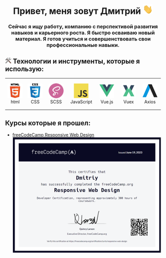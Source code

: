 <h1 align="center">Привет, меня зовут Дмитрий
<img src="https://raw.githubusercontent.com/Lerts007/Lerts007/main/img/Hi.gif" style = "width: 32px; height: 32px;"/></h1>
<h3 style="text-align: center">Сейчас я ищу работу, компанию с перспективой развития навыков и карьерного роста. Я быстро осваиваю новый материал. Я готов учиться и совершенствовать свои профессиональные навыки. </h3>

<h2 dir="auto">
<img src = "https://raw.githubusercontent.com/Lerts007/Lerts007/main/img/tool.png" style = "width: 20px; height: 20px; "/> Технологии и инструменты, которые я использую:</h2>

  <table>
    <tbody>
      <tr>
        <td align="center" width = "96" height="96">
        <img src = "./img/html.svg" width="48" height="48" alt="html"/>
          <br/>
          html
        </td>
        <td align="center" width = "96" height="96">
        <img src = "./img/css.svg" width="48" height="48" alt="css"/>
          <br/>
          CSS
        </td>
        <td align="center" width = "96" height="96">
          <img src = "./img/scss.png" width="48" height="48" alt="html"/>
          </br>
          SCSS
        </td>
        <td align="center" width = "96" height="96">
          <img src = "./img/js.svg" width="48" height="48" alt="js"/>
          </br>
          JavaScript
        </td>
        <td align="center" width = "96" height="96">
          <img src = "./img/vue.svg" width="48" height="48" alt="vue"/>
          </br>
          Vue.js
        </td>
        <td align="center" width = "96" height="96">
          <img src = "./img/vuex.svg" width="48" height="48" alt="vue"/>
          </br>
          Vuex
        </td>
        <td align="center" width = "96" height="96">
          <img src = "./img/axios.svg" width="48" height="48" alt="vue"/>
          </br>
          Axios
        </td>
      </tr>
    </tbody>
  </table>

## Курсы которые я прошел:

- [freeCodeCamp Responsive Web Design](https://www.freecodecamp.org/certification/Lerts/responsive-web-design)
  ![freeCodeCamp Responsive Web Design](./img/freeCodeCamp_Responsive_Web_Design.png)

<!-- Cсылка с иконками на GitHub: https://github.com/devicons/devicon/blob/master/icons/css3/css3-original-wordmark.svg?ysclid=lqall2krzd67529310 -->
